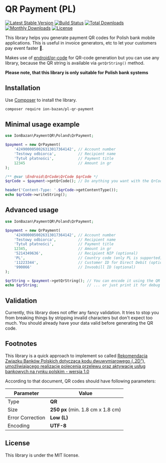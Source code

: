 # QR Payment (PL)

[![Latest Stable Version](http://img.shields.io/packagist/v/ion-bazan/pl-qr-payment.svg)](https://packagist.org/packages/ion-bazan/pl-qr-payment)
[![Build Status](http://img.shields.io/travis/com/IonBazan/pl-qr-payment.svg)](http://travis-ci.com/IonBazan/pl-qr-payment)
[![Total Downloads](http://img.shields.io/packagist/dt/ion-bazan/pl-qr-payment.svg)](https://packagist.org/packages/ion-bazan/pl-qr-payment)
[![Monthly Downloads](http://img.shields.io/packagist/dm/ion-bazan/pl-qr-payment.svg)](https://packagist.org/packages/ion-bazan/pl-qr-payment)
[![License](http://img.shields.io/packagist/l/ion-bazan/pl-qr-payment.svg)](https://packagist.org/packages/ion-bazan/pl-qr-payment)

This library helps you generate payment QR codes for Polish bank mobile applications. This is useful in invoice generators, etc to let your customers pay event faster 💸.

Makes use of [endroid/qr-code](https://github.com/endroid/qr-code) for QR-code generation but you can use any library, because the QR string is available via `getQrString()` method.

**Please note, that this library is only suitable for Polish bank systems**

## Installation

Use [Composer](https://getcomposer.org/) to install the library.

```bash
composer require ion-bazan/pl-qr-payment
```

## Minimal usage example

```php
use IonBazan\PaymentQR\Poland\QrPayment;

$payment = new QrPayment(
    '4249000050026313017364142', // Account number
    'Testowy odbiorca',          // Recipient name
    'Tytuł płatności',           // Payment title
    12345                        // Amount in gr
);

/** @var \Endroid\QrCode\QrCode $qrCode */
$qrCode = $payment->getQrCode(); // Do anything you want with the QrCode object

header('Content-Type: '.$qrCode->getContentType());
echo $qrCode->writeString();
```

## Advanced usage

```php
use IonBazan\PaymentQR\Poland\QrPayment;

$payment = new QrPayment(
    '4249000050026313017364142', // Account number
    'Testowy odbiorca',          // Recipient name
    'Tytuł płatności',           // Payment title
    12345,                       // Amount in gr
    '5214349636',                // Recipient NIP (optional)
    'PL',                        // Country code (only PL is supported) (optional)
    '11223344',                  // Customer ID for Direct Debit (optional)
    '990066'                     // Invoobill ID (optional)
);

$qrString = $payment->getQrString(); // You can encode it using the QR library of your choice ...
echo $qrString;                      // ... or just print it for debug
```

## Validation

Currently, this library does not offer any fancy validation. It tries to stop you from breaking things by stripping invalid characters but don't expect too much.
You should already have your data valid before generating the QR code.

## Footnotes

This library is a quick approach to implement so called [Rekomendacja Związku Banków Polskich dotycząca kodu dwuwymiarowego („2D”), umożliwiającego realizację polecenia przelewu oraz aktywację usług bankowych na rynku polskim - wersja 1.0](https://zbp.pl/public/repozytorium/dla_bankow/rady_i_komitety/bankowosc_elektroczniczna/rada_bankowosc_elektr/zadania/2013.12.03_-_Rekomendacja_-_Standard_2D.pdf)

According to that document, QR codes should have following parameters:

| Parameter        | Value                             |
|------------------|-----------------------------------|
| Type             | **QR**                            |
| Size             | **250 px** (min. 1.8 cm x 1.8 cm) |
| Error Correction | **Low (L)**                       |
| Encoding         | **UTF-8**                         |

## License

This library is under the MIT license.
